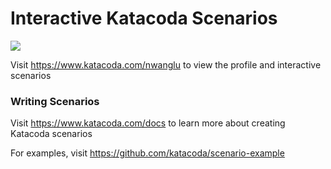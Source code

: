 # Interactive Katacoda Scenarios

[![](http://shields.katacoda.com/katacoda/nwanglu/count.svg)](https://www.katacoda.com/nwanglu "Get your profile on Katacoda.com")

Visit https://www.katacoda.com/nwanglu to view the profile and interactive scenarios

### Writing Scenarios
Visit https://www.katacoda.com/docs to learn more about creating Katacoda scenarios

For examples, visit https://github.com/katacoda/scenario-example
